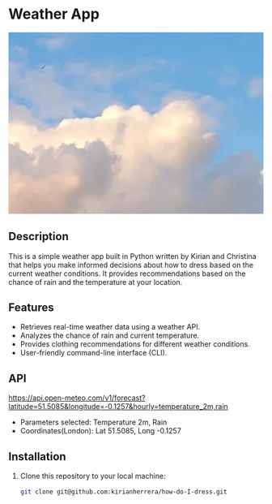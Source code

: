# Weather App

![Weather App Logo](cloud.png)

## Description

This is a simple weather app built in Python written by Kirian and Christina that helps you make informed decisions about how to dress based on the current weather conditions. It provides recommendations based on the chance of rain and the temperature at your location.

## Features

- Retrieves real-time weather data using a weather API.
- Analyzes the chance of rain and current temperature.
- Provides clothing recommendations for different weather conditions.
- User-friendly command-line interface (CLI).

## API

https://api.open-meteo.com/v1/forecast?latitude=51.5085&longitude=-0.1257&hourly=temperature_2m,rain

- Parameters selected: Temperature 2m, Rain
- Coordinates(London): Lat 51.5085, Long -0.1257

## Installation

1. Clone this repository to your local machine:

   ```bash
   git clone git@github.com:kirianherrera/how-do-I-dress.git

